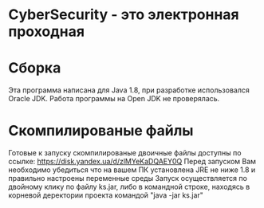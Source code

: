 # CyberSecurity - это электронная проходная
# Сборка
Эта программа написана для Java 1.8, при разработке использовался Oracle JDK.
Работа программы на Open JDK не проверялась.
# Скомпилированые файлы
Готовые к запуску скомпилированые двоичные файлы доступны по ссылке: https://disk.yandex.ua/d/zlMYeKaDQAEY0Q 
Перед запуском Вам необходимо убедиться что на вашем ПК установлена JRE не ниже 1.8 и правильно настроены переменные среды
Запуск осуществляется по двойному клику по файлу ks.jar, либо в командной строке, находясь в корневой деректории проекта командой "java -jar ks.jar"
